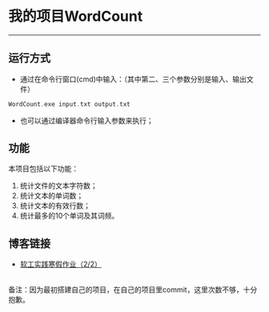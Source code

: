 # 我的项目WordCount
---
## 运行方式
* 通过在命令行窗口(cmd)中输入：（其中第二、三个参数分别是输入、输出文件）
```c++
WordCount.exe input.txt output.txt
```
* 也可以通过编译器命令行输入参数来执行；

## 功能
本项目包括以下功能：
1. 统计文件的文本字符数；
2. 统计文本的单词数；
3. 统计文本的有效行数；
3. 统计最多的10个单词及其词频。

##  博客链接
* [软工实践寒假作业（2/2）](https://www.cnblogs.com/Euphoria0133/p/14464026.html)
<br/>
备注：因为最初搭建自己的项目，在自己的项目里commit，这里次数不够，十分抱歉。

